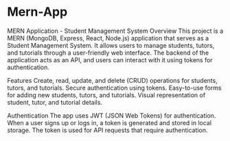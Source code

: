 # Mern-App
MERN Application - Student Management System
Overview
This project is a MERN (MongoDB, Express, React, Node.js) application that serves as a Student Management System. It allows users to manage students, tutors, and tutorials through a user-friendly web interface. The backend of the application acts as an API, and users can interact with it using tokens for authentication.

Features
Create, read, update, and delete (CRUD) operations for students, tutors, and tutorials.
Secure authentication using tokens.
Easy-to-use forms for adding new students, tutors, and tutorials.
Visual representation of student, tutor, and tutorial details.

Authentication
The app uses JWT (JSON Web Tokens) for authentication. When a user signs up or logs in, a token is generated and stored in local storage. The token is used for API requests that require authentication.